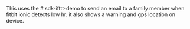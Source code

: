 This uses the # sdk-ifttt-demo to send an email to a family member when fitbit ionic detects low hr. it also shows a warning and gps location on device.
